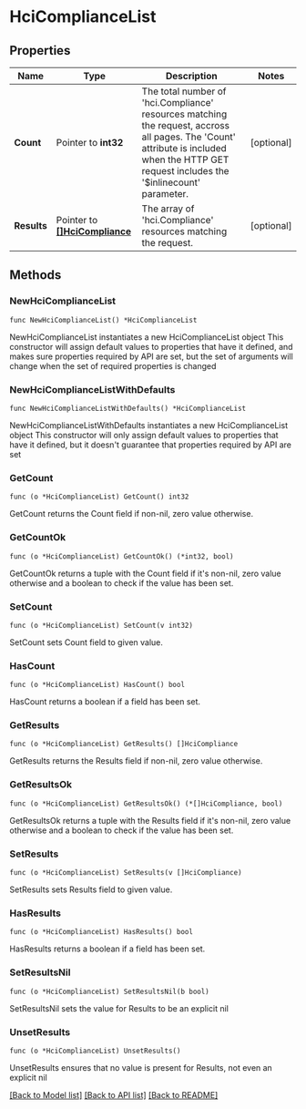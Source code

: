 # HciComplianceList

## Properties

Name | Type | Description | Notes
------------ | ------------- | ------------- | -------------
**Count** | Pointer to **int32** | The total number of &#39;hci.Compliance&#39; resources matching the request, accross all pages. The &#39;Count&#39; attribute is included when the HTTP GET request includes the &#39;$inlinecount&#39; parameter. | [optional] 
**Results** | Pointer to [**[]HciCompliance**](HciCompliance.md) | The array of &#39;hci.Compliance&#39; resources matching the request. | [optional] 

## Methods

### NewHciComplianceList

`func NewHciComplianceList() *HciComplianceList`

NewHciComplianceList instantiates a new HciComplianceList object
This constructor will assign default values to properties that have it defined,
and makes sure properties required by API are set, but the set of arguments
will change when the set of required properties is changed

### NewHciComplianceListWithDefaults

`func NewHciComplianceListWithDefaults() *HciComplianceList`

NewHciComplianceListWithDefaults instantiates a new HciComplianceList object
This constructor will only assign default values to properties that have it defined,
but it doesn't guarantee that properties required by API are set

### GetCount

`func (o *HciComplianceList) GetCount() int32`

GetCount returns the Count field if non-nil, zero value otherwise.

### GetCountOk

`func (o *HciComplianceList) GetCountOk() (*int32, bool)`

GetCountOk returns a tuple with the Count field if it's non-nil, zero value otherwise
and a boolean to check if the value has been set.

### SetCount

`func (o *HciComplianceList) SetCount(v int32)`

SetCount sets Count field to given value.

### HasCount

`func (o *HciComplianceList) HasCount() bool`

HasCount returns a boolean if a field has been set.

### GetResults

`func (o *HciComplianceList) GetResults() []HciCompliance`

GetResults returns the Results field if non-nil, zero value otherwise.

### GetResultsOk

`func (o *HciComplianceList) GetResultsOk() (*[]HciCompliance, bool)`

GetResultsOk returns a tuple with the Results field if it's non-nil, zero value otherwise
and a boolean to check if the value has been set.

### SetResults

`func (o *HciComplianceList) SetResults(v []HciCompliance)`

SetResults sets Results field to given value.

### HasResults

`func (o *HciComplianceList) HasResults() bool`

HasResults returns a boolean if a field has been set.

### SetResultsNil

`func (o *HciComplianceList) SetResultsNil(b bool)`

 SetResultsNil sets the value for Results to be an explicit nil

### UnsetResults
`func (o *HciComplianceList) UnsetResults()`

UnsetResults ensures that no value is present for Results, not even an explicit nil

[[Back to Model list]](../README.md#documentation-for-models) [[Back to API list]](../README.md#documentation-for-api-endpoints) [[Back to README]](../README.md)



